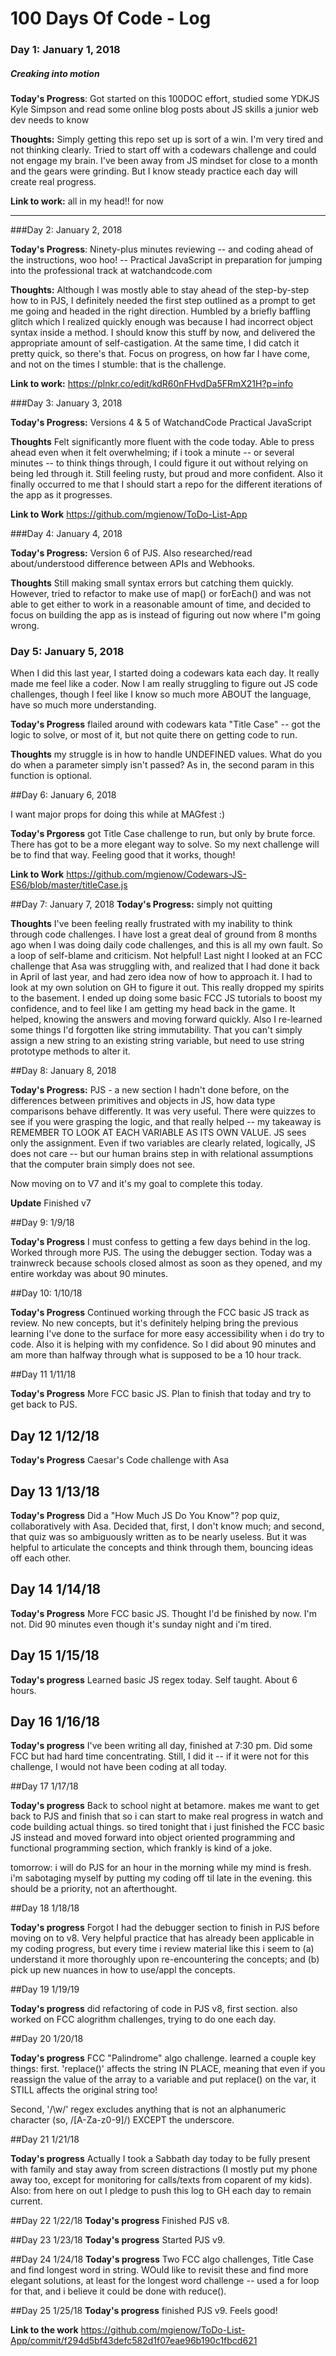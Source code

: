 # 100 Days Of Code - Log

### Day 1: January 1, 2018
##### Creaking into motion

**Today's Progress**: Got started on this 100DOC effort, studied some YDKJS Kyle Simpson and read some online blog posts about JS skills a junior web dev needs to know

**Thoughts:** Simply getting this repo set up is sort of a win. I'm very tired and not thinking clearly. Tried to start off with a codewars challenge and could not engage my brain. I've been away from JS mindset for close to a month and the gears were grinding. But I know steady practice each day will create real progress.

**Link to work:** all in my head!! for now

----------

###Day 2: January 2, 2018

**Today's Progress**: Ninety-plus minutes reviewing -- and coding ahead of the instructions, woo hoo! -- Practical JavaScript in preparation for jumping into the professional track at watchandcode.com

**Thoughts:** Although I was mostly able to stay ahead of the step-by-step how to in PJS, I definitely needed the first step outlined as a prompt to get me going and headed in the right direction. Humbled by a briefly baffling glitch which I realized quickly enough was because I had incorrect object syntax inside a method. I should know this stuff by now, and delivered the appropriate amount of self-castigation. At the same time, I did catch it pretty quick, so there's that. Focus on progress, on how far I have come, and not on the times I stumble: that is the challenge.

**Link to work:** https://plnkr.co/edit/kdR60nFHvdDa5FRmX21H?p=info


###Day 3: January 3, 2018

**Today's Progress:** Versions 4 & 5 of WatchandCode Practical JavaScript

**Thoughts** Felt significantly more fluent with the code today. Able to press ahead even when it felt overwhelming; if i took a minute -- or several minutes -- to think things through, I could figure it out without relying on being led through it. Still feeling rusty, but proud and more confident. Also it finally occurred to me that I should start a repo for the different iterations of the app as it progresses.

**Link to Work** https://github.com/mgienow/ToDo-List-App

###Day 4: January 4, 2018

**Today's Progress:** Version 6 of PJS. Also researched/read about/understood difference between APIs and Webhooks.

**Thoughts** Still making small syntax errors but catching them quickly. However, tried to refactor to make use of map() or forEach() and was not able to get either to work in a reasonable amount of time, and decided to focus on building the app as is instead of figuring out now where I"m going wrong.

### Day 5: January 5, 2018

When I did this last year, I started doing a codewars kata each day. It really made me feel like a coder. Now I am really struggling to figure out JS code challenges, though I feel like I know so much more ABOUT the language, have so much more understanding.

**Today's Progress** flailed around with codewars kata "Title Case" -- got the logic to solve, or most of it, but not quite there on getting code to run.

**Thoughts** my struggle is in how to handle UNDEFINED values. What do you do when a parameter simply isn't passed? As in, the second param in this function is optional.

##Day 6: January 6, 2018

I want major props for doing this while at MAGfest :)

**Today's Prgoress** got Title Case challenge to run, but only by brute force. There has got to be a more elegant way to solve. So my next challenge will be to find that way. Feeling good that it works, though!

**Link to Work** https://github.com/mgienow/Codewars-JS-ES6/blob/master/titleCase.js

##Day 7: January 7, 2018
**Today's Progress:** simply not quitting

**Thoughts** I've been feeling really frustrated with my inability to think through code challenges. I have lost a great deal of ground from 8 months ago when I was doing daily code challenges, and this is all my own fault. So a loop of self-blame and criticism. Not helpful! Last night I looked at an FCC challenge that Asa was struggling with, and realized that I had done it back in April of last year, and had zero idea now of how to approach it. I had to look at my own solution on GH to figure it out. This really dropped my spirits to the basement. I ended up doing some basic FCC JS tutorials to boost my confidence, and to feel like I am getting my head back in the game. It helped, knowing the answers and moving forward quickly. Also I re-learned some things I'd forgotten like string immutability. That you can't simply assign a new string to an existing string variable, but need to use string prototype methods to alter it.

##Day 8: January 8, 2018

**Today's Progress:** PJS - a new section I hadn't done before, on the differences between primitives and objects in JS, how data type comparisons behave differently. It was very useful. There were quizzes to see if you were grasping the logic, and that really helped -- my takeaway is REMEMBER TO LOOK AT EACH VARIABLE AS ITS OWN VALUE. JS sees only the assignment. Even if two variables are clearly related, logically, JS does not care -- but our human brains step in with relational assumptions that the computer brain simply does not see.

Now moving on to V7 and it's my goal to complete this today.

**Update** Finished v7

##Day 9: 1/9/18

**Today's Progress** I must confess to getting a few days behind in the log. Worked through more PJS. The using the debugger section. Today was a trainwreck because schools closed almost as soon as they opened, and my entire workday was about 90 minutes.

##Day 10: 1/10/18

**Today's Progress** Continued working through the FCC basic JS track as review. No new concepts, but it's definitely helping bring the previous learning I've done to the surface for more easy accessibility when i do try to code. Also it is helping with my confidence. So I did about 90 minutes and am more than halfway through what is supposed to be a 10 hour track.

##Day 11 1/11/18

**Today's Progress**  More FCC basic JS.  Plan to finish that today and try to get back to PJS.
## Day 12 1/12/18
**Today's Progress** Caesar's Code challenge with Asa

## Day 13 1/13/18

**Today's Progress** Did a "How Much JS Do You Know"? pop quiz, collaboratively with Asa.  Decided that, first, I don't know much; and second, that quiz was so ambiguously written as to be nearly useless. But it was helpful to articulate the concepts and think through them, bouncing ideas off each other.

## Day 14 1/14/18

**Today's Progress** More FCC basic JS. Thought I'd be finished by now. I'm not. Did 90 minutes even though it's sunday night and i'm tired.

## Day 15 1/15/18

**Today's progress** Learned basic JS regex today.  Self taught. About 6 hours.

## Day 16 1/16/18

**Today's progress** I've been writing all day, finished at 7:30 pm.  Did some FCC but had hard time concentrating. Still, I did it -- if it were not for this challenge, I would not have been coding at all today.

##Day 17 1/17/18

**Today's progress** Back to school night at betamore. makes me want to get back to PJS and finish that so i can start to make real progress in watch and code building actual things. so tired tonight that i just finished the FCC basic JS instead and moved forward into object oriented programming and functional programming section, which frankly is kind of a joke.

tomorrow: i will do PJS for an hour in the morning while my mind is fresh. i'm sabotaging myself by putting my coding off til late in the evening. this should be a priority, not an afterthought.

##Day 18 1/18/18

**Today's progress** Forgot I had the debugger section to finish in PJS before moving on to v8.  Very helpful practice that has already been applicable in my coding progress, but every time i review material like this i seem to (a) understand it more thoroughly upon re-encountering the concepts; and (b) pick up new nuances in how to use/appl the concepts.

##Day 19 1/19/19

**Today's progress** did refactoring of code in PJS v8, first section. also worked on FCC alogrithm challenges, trying to do one each day.

##Day 20 1/20/18

**Today's progress** FCC "Palindrome" algo challenge. learned a couple key things: first. 'replace()' affects the string IN PLACE, meaning that even if you reassign the value of the array to a variable and put replace() on the var, it STILL affects the original string too!

Second, '/\w/' regex excludes anything that is not an alphanumeric character (so, /[A-Za-z0-9]/) EXCEPT the underscore.

##Day 21 1/21/18

**Today's progress** Actually I took a Sabbath day today to be fully present with family and stay away from screen distractions (I mostly put my phone away too, except for monitoring for calls/texts from coparent of my kids).  Also: from here on out I pledge to push this log to GH each day to remain current.

##Day 22 1/22/18
**Today's progress** Finished PJS v8.

##Day 23 1/23/18
**Today's progress** Started PJS v9.

##Day 24 1/24/18
**Today's progress** Two FCC algo challenges, Title Case and find longest word in string. WOuld like to revisit these and find more elegant solutions, at least for the longest word challenge -- used a for loop for that, and i believe it could be done with reduce().

##Day 25 1/25/18
**Today's progress** finished PJS v9.  Feels good!

**Link to the work** https://github.com/mgienow/ToDo-List-App/commit/f294d5bf43defc582d1f07eae96b190c1fbcd621
